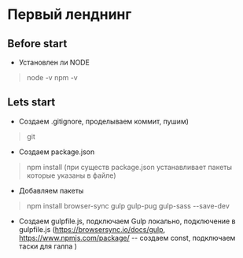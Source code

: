 # Первый ленднинг
## Before start
* Установлен ли NODE
>node -v 
>npm -v 

## Lets start
* Создаем .gitignore, проделываем коммит, пушим)
>git 
* Cоздаем package.json 
> npm install (при существ package.json устанавливает пакеты которые указаны в файле)
* Добавляем пакеты
>npm install browser-sync gulp gulp-pug gulp-sass  --save-dev   

* Создаем gulpfile.js, подключаем Gulp локально, подключение в gulpfile.js (https://browsersync.io/docs/gulp, https://www.npmjs.com/package/  -- создаем const, подключаем таски для галпа )
